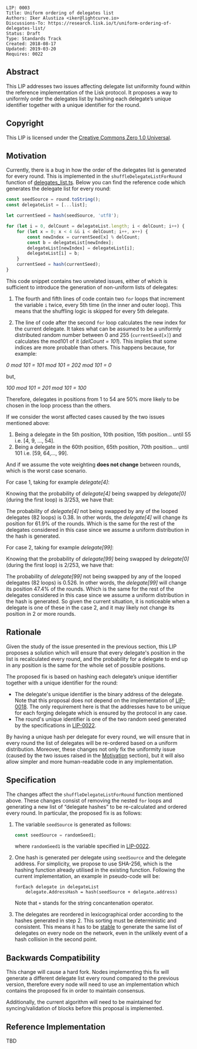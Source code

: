```
LIP: 0003
Title: Uniform ordering of delegates list
Authors: Iker Alustiza <iker@lightcurve.io>
Discussions-To: https://research.lisk.io/t/uniform-ordering-of-delegates-list/
Status: Draft
Type: Standards Track
Created: 2018-08-17
Updated: 2019-03-20
Requires: 0022
```

## Abstract

This LIP addresses two issues affecting delegate list uniformity found within the reference implementation of the Lisk protocol. It proposes a way to uniformly order the delegates list by hashing each delegate’s unique identifier together with a unique identifier for the round.

## Copyright

This LIP is licensed under the [Creative Commons Zero 1.0 Universal](https://creativecommons.org/publicdomain/zero/1.0/).

## Motivation

Currently, there is a bug in how the order of the delegates list is generated for every round. This is implemented in the `shuffleDelegateListForRound` function of [delegates_list.ts](https://github.com/LiskHQ/lisk-sdk/blob/5997714fde5181701fa0508eebd7f3c595cbf92c/elements/lisk-dpos/src/delegates_list.ts#L81). Below you can find the reference code which generates the delegate list for every round:

```js
const seedSource = round.toString();
const delegateList = [...list];

let currentSeed = hash(seedSource, 'utf8');

for (let i = 0, delCount = delegateList.length; i < delCount; i++) {
	for (let x = 0; x < 4 && i < delCount; i++, x++) {
		const newIndex = currentSeed[x] % delCount;
		const b = delegateList[newIndex];
		delegateList[newIndex] = delegateList[i];
		delegateList[i] = b;
	}
	currentSeed = hash(currentSeed);
}
```

This code snippet contains two unrelated issues, either of which is sufficient to introduce the generation of non-uniform lists of delegates:

1. The fourth and fifth lines of code contain two `for` loops that increment the variable `i` twice, every 5th time (in the inner and outer loop). This means that the shuffling logic is skipped for every 5th delegate.

2. The line of code after the second `for` loop calculates the new index for the current delegate. It takes what can be assumed to be a uniformly distributed random number between 0 and 255 (`currentSeed[x]`) and calculates the mod101 of it (_delCount = 101_). This implies that some indices are more probable than others. This happens because, for example:

_0 mod 101 = 101 mod 101 = 202 mod 101 = 0_

but,

_100 mod 101 = 201 mod 101 = 100_

Therefore, delegates in positions from 1 to 54 are 50% more likely to be chosen in the loop process than the others.

If we consider the worst affected cases caused by the two issues mentioned above:

1. Being a delegate in the 5th position, 10th position, 15th position... until 55 i.e. [4, 9, ..., 54].
2. Being a delegate in the 60th position, 65th position, 70th position... until 101 i.e. [59, 64,..., 99].

And if we assume the vote weighting **does not change** between rounds, which is the worst case scenario.

For case 1, taking for example _delegate[4]_:

Knowing that the probability of _delegate[4]_ being swapped by _delegate[0]_ (during the first loop) is 3/253, we have that:

The probability of _delegate[4]_ not being swapped by any of the looped delegates (82 loops) is 0.38. In other words, the _delegate[4]_ will change its position for 61.9% of the rounds. Which is the same for the rest of the delegates considered in this case since we assume a uniform distribution in the hash is generated.

For case 2, taking for example _delegate[99]_:

Knowing that the probability of _delegate[99]_ being swapped by _delegate[0]_ (during the first loop) is 2/253, we have that:

The probability of _delegate[99]_ not being swapped by any of the looped delegates (82 loops) is 0.526. In other words, the _delegate[99]_ will change its position 47.4% of the rounds. Which is the same for the rest of the delegates considered in this case since we assume a uniform distribution in the hash is generated. So given the current situation, it is noticeable when a delegate is one of these in the case 2, and it may likely not change its position in 2 or more rounds.

## Rationale

Given the study of the issue presented in the previous section, this LIP proposes a solution which will ensure that every delegate's position in the list is recalculated every round, and the probability for a delegate to end up in any position is the same for the whole set of possible positions.

The proposed fix is based on hashing each delegate’s unique identifier together with a unique identifier for the round:

- The delegate's unique identifier is the binary address of the delegate. Note that this proposal does not depend on the implementation of [LIP-0018](https://github.com/LiskHQ/lips/blob/master/proposals/lip-0018.md). The only requirement here is that the addresses have to be unique for each forging delegate which is ensured by the protocol in any case.
- The round's unique identifier is one of the two random seed generated by the specifications in [LIP-0022](https://github.com/LiskHQ/lips/blob/master/proposals/lip-0022.md#random-seeds-computation).


By having a unique hash per delegate for every round, we will ensure that in every round the list of delegates will be re-ordered based on a uniform distribution. Moreover, these changes not only fix the uniformity issue (caused by the two issues raised in the [Motivation](#motivation) section), but it will also allow simpler and more human-readable code in any implementation.

## Specification

The changes affect the `shuffleDelegateListForRound` function mentioned above. These changes consist of removing the nested `for` loops and generating a new list of “delegate hashes” to be re-calculated and ordered every round. In particular, the proposed fix is as follows:

1. The variable `seedSource` is generated as follows:

	```js
	const seedSource = randomSeed1;
	```
	where `randomSeed1` is the variable specified in [LIP-0022](https://github.com/LiskHQ/lips/blob/master/proposals/lip-0022.md#random-seeds-computation). 

2. One hash is generated per delegate using `seedSource` and the delegate address. For simplicity, we propose to use SHA-256, which is the hashing function already utilised in the existing function. Following the current implementation, an example in pseudo-code will be:

	```
	forEach delegate in delegateList
		delegate.AddressHash = hash(seedSource + delegate.address)
	```
	Note that `+` stands for the string concantenation operator.

3. The delegates are reordered in lexicographical order according to the hashes generated in step 2. This sorting must be deterministic and consistent. This means it has to be [stable](https://en.wikipedia.org/wiki/Sorting_algorithm#Stability) to generate the same list of delegates on every node on the network, even in the unlikely event of a hash collision in the second point.

## Backwards Compatibility

This change will cause a hard fork. Nodes implementing this fix will generate a different delegate list every round compared to the previous version, therefore every node will need to use an implementation which contains the proposed fix in order to maintain consensus.

Additionally, the current algorithm will need to be maintained for syncing/validation of blocks before this proposal is implemented.

## Reference Implementation

TBD
